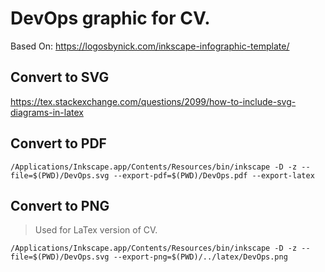 
# DevOps graphic for CV.

Based On: <https://logosbynick.com/inkscape-infographic-template/>

## Convert to SVG

<https://tex.stackexchange.com/questions/2099/how-to-include-svg-diagrams-in-latex>

## Convert to PDF

~~~
/Applications/Inkscape.app/Contents/Resources/bin/inkscape -D -z --file=$(PWD)/DevOps.svg --export-pdf=$(PWD)/DevOps.pdf --export-latex
~~~

## Convert to PNG

> Used for LaTex version of CV.

~~~
/Applications/Inkscape.app/Contents/Resources/bin/inkscape -D -z --file=$(PWD)/DevOps.svg --export-png=$(PWD)/../latex/DevOps.png
~~~
